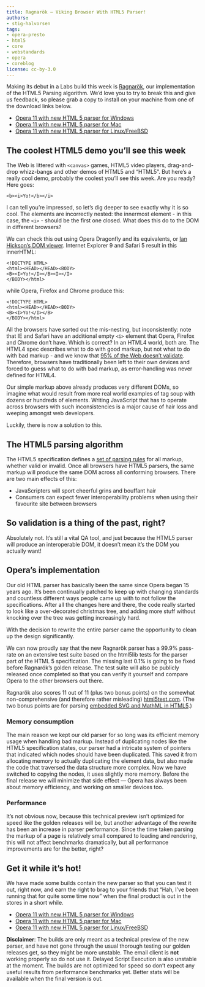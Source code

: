 ```yaml
---
title: Ragnarök — Viking Browser With HTML5 Parser!
authors:
- stig-halvorsen
tags:
- opera-presto
- html5
- core
- webstandards
- opera
- coreblog
license: cc-by-3.0
---
```


Making its debut in a Labs build this week is [Ragnarök](http://en.wikipedia.org/wiki/Ragnar%f6k), our implementation of the HTML5 Parsing algorithm. We’d love you to try to break this and give us feedback, so please grab a copy to install on your machine from one of the download links below.

- [Opera 11 with new HTML 5 parser for Windows](http://snapshot.opera.com/labs/ragnarok/Opera_1150_24581_en.exe)
- [Opera 11 with new HTML 5 parser for Mac](http://snapshot.opera.com/labs/ragnarok/Opera_11.50_24581.dmg)
- [Opera 11 with new HTML 5 parser for Linux/FreeBSD](http://snapshot.opera.com/labs/ragnarok/Linux-FreeBSD/)

## The coolest HTML5 demo you’ll see this week

The Web is littered with `<canvas>` games, HTML5 video players, drag-and-drop whizz-bangs and other demos of HTML5 and “HTML5”. But here’s a really cool demo, probably the coolest you’ll see this week. Are you ready? Here goes:

    <b><i>Yo!</b></i>

I can tell you’re impressed, so let’s dig deeper to see exactly why it is so cool. The elements are incorrectly nested: the innermost element - in this case, the `<i>` - should be the first one closed. What does this do to the DOM in different browsers?

We can check this out using Opera Dragonfly and its equivalents, or [Ian Hickson’s DOM viewer](http://software.hixie.ch/utilities/js/live-dom-viewer/?%3C!DOCTYPE%20html%3E%0D%0A%3Cb%3E%3Ci%3EYo!%3C%2Fb%3E%3C%2Fi%3E). Internet Explorer 9 and Safari 5 result in this innerHTML:

    <!DOCTYPE HTML>
    <html><HEAD></HEAD><BODY>
    <B><I>Yo!</I></B><I></I>
    </BODY></html>

while Opera, Firefox and Chrome produce this:

    <!DOCTYPE HTML>
    <html><HEAD></HEAD><BODY>
    <B><I>Yo!</I></B>
    </BODY></html>

All the browsers have sorted out the mis-nesting, but inconsistently: note that IE and Safari have an additional empty `<i>` element that Opera, Firefox and Chrome don’t have. Which is correct? In an HTML4 world, both are. The HTML4 spec describes what to do with good markup, but not what to do with bad markup - and we know that [95% of the Web doesn’t validate](https://dev.opera.com/articles/view/mama-markup-validation-report/). Therefore, browsers have traditionally been left to their own devices and forced to guess what to do with bad markup, as error-handling was never defined for HTML4.

Our simple markup above already produces very different DOMs, so imagine what would result from more real world examples of tag soup with dozens or hundreds of elements. Writing JavaScript that has to operate across browsers with such inconsistencies is a major cause of hair loss and weeping amongst web developers.

Luckily, there is now a solution to this.

## The HTML5 parsing algorithm

The HTML5 specification defines a [set of parsing rules](http://dev.w3.org/html5/spec/parsing.html#parsing) for all markup, whether valid or invalid. Once all browsers have HTML5 parsers, the same markup will produce the same DOM across all conforming browsers. There are two main effects of this:

- JavaScripters will sport cheerful grins and bouffant hair
- Consumers can expect fewer interoperability problems when using their favourite site between browsers

## So validation is a thing of the past, right?

Absolutely not. It’s still a vital QA tool, and just because the HTML5 parser will produce an interoperable DOM, it doesn’t mean it’s the DOM you actually want!

## Opera’s implementation

Our old HTML parser has basically been the same since Opera began 15 years ago. It’s been continually patched to keep up with changing standards and countless different ways people came up with to not follow the specifications. After all the changes here and there, the code really started to look like a over-decorated christmas tree, and adding more stuff without knocking over the tree was getting increasingly hard.

With the decision to rewrite the entire parser came the opportunity to clean up the design significantly.

We can now proudly say that the new Ragnarök parser has a 99.9% pass-rate on an extensive test suite based on the html5lib tests for the parser part of the HTML 5 specification. The missing last 0.1% is going to be fixed before Ragnarök’s golden release. The test suite will also be publicly released once completed so that you can verify it yourself and compare Opera to the other browsers out there.

Ragnarök also scores 11 out of 11 (plus two bonus points) on the somewhat non-comprehensive (and therefore rather misleading) [html5test.com](http://html5test.com/). (The two bonus points are for parsing [embedded SVG and MathML in HTML5](http://people.opera.com/brucel/articles/html5-mathml-svg.html).)

### Memory consumption

The main reason we kept our old parser for so long was its efficient memory usage when handling bad markup. Instead of duplicating nodes like the HTML5 specification states, our parser had a intricate system of pointers that indicated which nodes should have been duplicated. This saved it from allocating memory to actually duplicating the element data, but also made the code that traversed the data structure more complex. Now we have switched to copying the nodes, it uses slightly more memory. Before the final release we will minimize that side effect — Opera has always been about memory efficiency, and working on smaller devices too.

### Performance

It’s not obvious now, because this technical preview isn’t optimized for speed like the golden releases will be, but another advantage of the rewrite has been an increase in parser performance. Since the time taken parsing the markup of a page is relatively small compared to loading and rendering, this will not affect benchmarks dramatically, but all performance improvements are for the better, right?

## Get it while it’s hot!

We have made some builds contain the new parser so that you can test it out, right now, and earn the right to brag to your friends that “Hah, I’ve been running that for quite some time now” when the final product is out in the stores in a short while.

- [Opera 11 with new HTML 5 parser for Windows](http://snapshot.opera.com/labs/ragnarok/Opera_1150_24581_en.exe)
- [Opera 11 with new HTML 5 parser for Mac](http://snapshot.opera.com/labs/ragnarok/Opera_11.50_24581.dmg)
- [Opera 11 with new HTML 5 parser for Linux/FreeBSD](http://snapshot.opera.com/labs/ragnarok/Linux-FreeBSD/)

**Disclaimer**: The builds are only meant as a technical preview of the new parser, and have not gone through the usual thorough testing our golden releases get, so they might be more unstable. The email client is **not** working properly so do not use it. Delayed Script Execution is also unstable at the moment. The builds are not optimized for speed so don’t expect any useful results from performance benchmarks yet. Better stats will be available when the final version is out.
